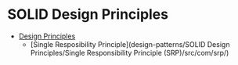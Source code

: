# SOLID Design Principles

* [Design Principles](design-patterns)
  * [Single Resposibility Principle](design-patterns/SOLID Design Principles/Single Responsibility Principle (SRP)/src/com/srp/)

